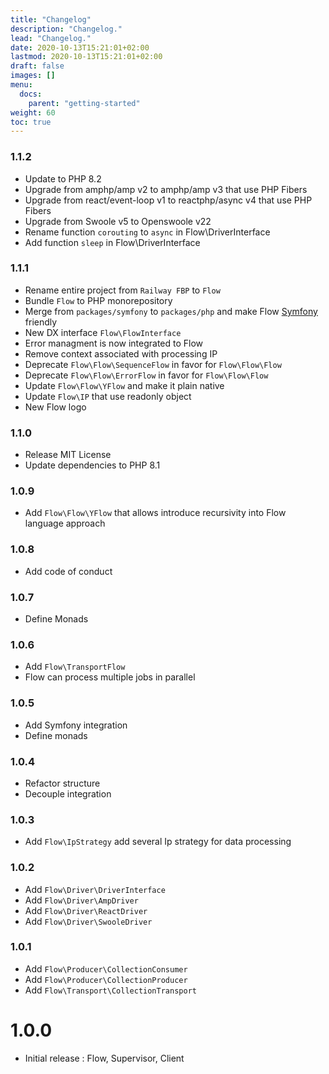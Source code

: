 ```yaml
---
title: "Changelog"
description: "Changelog."
lead: "Changelog."
date: 2020-10-13T15:21:01+02:00
lastmod: 2020-10-13T15:21:01+02:00
draft: false
images: []
menu:
  docs:
    parent: "getting-started"
weight: 60
toc: true
---
```


### 1.1.2

- Update to PHP 8.2
- Upgrade from amphp/amp v2 to amphp/amp v3 that use PHP Fibers
- Upgrade from react/event-loop v1 to reactphp/async v4 that use PHP Fibers
- Upgrade from Swoole v5 to Openswoole v22
- Rename function `corouting` to `async` in Flow\DriverInterface
- Add function `sleep` in Flow\DriverInterface

### 1.1.1

- Rename entire project from `Railway FBP` to `Flow`
- Bundle `Flow` to PHP monorepository
- Merge from `packages/symfony` to `packages/php` and make Flow [Symfony](https://symfony.com) friendly
- New DX interface `Flow\FlowInterface`
- Error managment is now integrated to Flow
- Remove context associated with processing IP
- Deprecate `Flow\Flow\SequenceFlow` in favor for `Flow\Flow\Flow`
- Deprecate `Flow\Flow\ErrorFlow` in favor for `Flow\Flow\Flow`
- Update `Flow\Flow\YFlow` and make it plain native
- Update `Flow\IP` that use readonly object
- New Flow logo

### 1.1.0

- Release MIT License
- Update dependencies to PHP 8.1

### 1.0.9

- Add `Flow\Flow\YFlow` that allows introduce recursivity into Flow language approach

### 1.0.8

- Add code of conduct

### 1.0.7

- Define Monads

### 1.0.6

- Add `Flow\TransportFlow`
- Flow can process multiple jobs in parallel

### 1.0.5

- Add Symfony integration
- Define monads

### 1.0.4

- Refactor structure
- Decouple integration

### 1.0.3

- Add `Flow\IpStrategy` add several Ip strategy for data processing

### 1.0.2

- Add `Flow\Driver\DriverInterface`
- Add `Flow\Driver\AmpDriver`
- Add `Flow\Driver\ReactDriver`
- Add `Flow\Driver\SwooleDriver`

### 1.0.1

- Add `Flow\Producer\CollectionConsumer`
- Add `Flow\Producer\CollectionProducer`
- Add `Flow\Transport\CollectionTransport`

# 1.0.0

- Initial release : Flow, Supervisor, Client